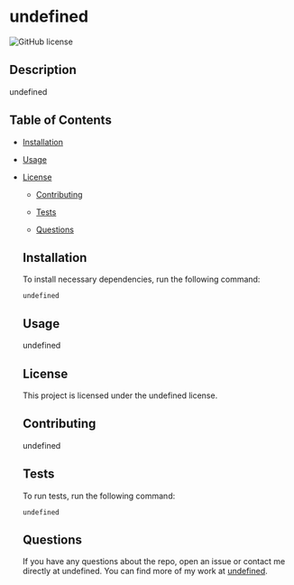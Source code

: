# undefined
  ![GitHub license](https://img.shields.io/badge/license-undefined-blue.svg)
  
  ## Description
  
  undefined
  
  ## Table of Contents 
  
  * [Installation](#installation)
  
  * [Usage](#usage)
  
* [License](#license)

  * [Contributing](#contributing)
  
  * [Tests](#tests)
  
  * [Questions](#questions)
  
  ## Installation
  
  To install necessary dependencies, run the following command:
  
  ```
  undefined
  ```
  
  ## Usage
  
  undefined
  
  ## License
  
  This project is licensed under the undefined license.
    
  ## Contributing
  
  undefined
  
  ## Tests
  
  To run tests, run the following command:
  
  ```
  undefined
  ```
  
  ## Questions
  
  If you have any questions about the repo, open an issue or contact me directly at undefined. You can find more of my work at [undefined](https://github.com/undefined/).
  